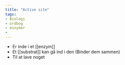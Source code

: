 ```yaml
---
title: "Active site"
tags: 
- Biologi
- ordbog
- enzymer
- 
---
```

-   Er inde i et [[enzym]]
-   Et [[substrat]] kan gå ind i den (Binder dem sammen)
-   Til at lave noget
